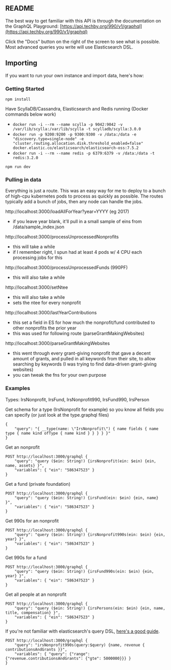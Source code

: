 ## README
The best way to get familiar with this API is through the documentation on the GraphQL Playground: [https://api.techby.org/990/v1/graphql](https://api.techby.org/990/v1/graphql)

Click the "Docs" button on the right of the screen to see what is possible. Most advanced queries you write will use Elasticsearch DSL.

## Importing
If you want to run your own instance and import data, here's how:

### Getting Started
`npm install`

Have ScyllaDB/Cassandra, Elasticsearch and Redis running (Docker commands below work)
- `docker run -i --rm --name scylla -p 9042:9042 -v /var/lib/scylla:/var/lib/scylla -t scylladb/scylla:3.0.0`
- `docker run -p 9200:9200 -p 9300:9300 -v /data:/data -e "discovery.type=single-node" -e "cluster.routing.allocation.disk.threshold_enabled=false" docker.elastic.co/elasticsearch/elasticsearch-oss:7.5.2`
- `docker run -i --rm --name redis -p 6379:6379 -v /data:/data -t redis:3.2.0`

`npm run dev`

### Pulling in data
Everything is just a route. This was an easy way for me to deploy to a bunch of high-cpu kubernetes pods to process as quickly as possible. The routes typically add a bunch of jobs, then any node can handle the jobs.

http://localhost:3000/loadAllForYear?year=YYYY (eg 2017)
  - if you leave year blank, it'll pull in a small sample of eins from /data/sample_index.json

http://localhost:3000/processUnprocessedNonprofits
  - this will take a while
  - if I remember right, I spun had at least 4 pods w/ 4 CPU each processing jobs for this

http://localhost:3000/processUnprocessedFunds (990PF)
  - this will also take a while

http://localhost:3000/setNtee
  - this will also take a while
  - sets the ntee for every nonprofit

http://localhost:3000/lastYearContributions
  - this set a field in ES for how much the nonprofit/fund contributed to other nonprofits the prior year
  - this was used for following route (parseGrantMakingWebsites)

http://localhost:3000/parseGrantMakingWebsites
  - this went through every grant-giving nonprofit that gave a decent amount of grants, and pulled in all keywords from their site, to allow searching by keywords (I was trying to find data-driven grant-giving websites)
  - you can tweak the fns for your own purpose

### Examples
Types: IrsNonprofit, IrsFund, IrsNonprofit990, IrsFund990, IrsPerson

Get schema for a type (IrsNonprofit for example) so you know all fields you can specify (or just look at the type.graphql files)
```
{
	"query": "{ __type(name: \"IrsNonprofit\") { name fields { name type { name kind ofType { name kind } } } } }"
}
```

Get an nonprofit
```
POST http://localhost:3000/graphql {
	"query": "query ($ein: String!) {irsNonprofit(ein: $ein) {ein, name, assets} }",
	"variables": { "ein": "586347523" }
}
```

Get a fund (private foundation)
```
POST http://localhost:3000/graphql {
	"query": "query ($ein: String!) {irsFund(ein: $ein) {ein, name} }",
	"variables": { "ein": "586347523" }
}
```

Get 990s for an nonprofit
```
POST http://localhost:3000/graphql {
	"query": "query ($ein: String!) {irsNonprofit990s(ein: $ein) {ein, year} }",
	"variables": { "ein": "586347523" }
}
```


Get 990s for a fund
```
POST http://localhost:3000/graphql {
	"query": "query ($ein: String!) {irsFund990s(ein: $ein) {ein, year} }",
	"variables": { "ein": "586347523" }
}
```

Get all people at an nonprofit
```
POST http://localhost:3000/graphql {
	"query": "query ($ein: String!) {irsPersons(ein: $ein) {ein, name, title, compensation} }",
	"variables": { "ein": "586347523" }
}
```

If you're not familiar with elasticsearch's query DSL, [here's a good guide](https://hackernoon.com/how-to-master-elasticsearch-query-dsl-454632cg).

```
POST http://localhost:3000/graphql {
	"query": "irsNonprofit990s(query:$query) {name, revenue { contributionsAndGrants }}",
	"variables": { "query": {"range": {"revenue.contributionsAndGrants": {"gte": 5000000}}} }
}
```

